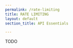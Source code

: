 ```yaml
---
permalink: /rate-limiting
title: RATE LIMITING
layout: default
section_title: API Essentials

---
```


TODO